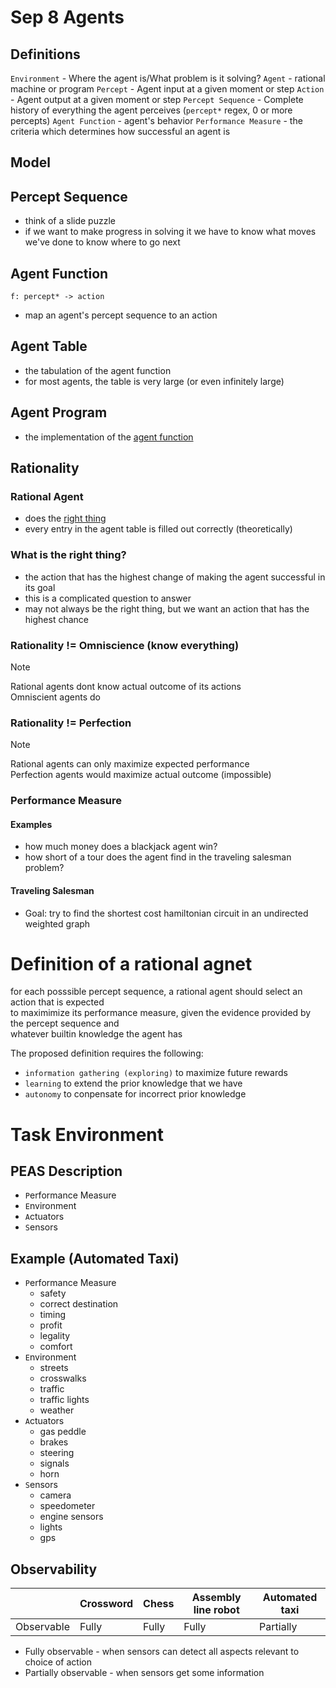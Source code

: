 # Sep 8 Agents
## Definitions
`Environment` - Where the agent is/What problem is it solving?
`Agent` - rational machine or program
`Percept` - Agent input at a given moment or step
`Action` - Agent output at a given moment or step
`Percept Sequence` - Complete history of everything the agent perceives (`percept*` regex, 0 or more percepts)
`Agent Function` - agent's behavior
`Performance Measure` - the criteria which determines how successful an agent is

## Model


## Percept Sequence
- think of a slide puzzle
- if we want to make progress in solving it we have to know what moves we've done to know where to go next

## Agent Function
`f: percept* -> action`
- map an agent's percept sequence to an action

## Agent Table
- the tabulation of the agent function
- for most agents, the table is very large (or even infinitely large)

## Agent Program
- the implementation of the [agent function](#agent-function)

## Rationality
### Rational Agent
- does the <u>right thing</u>
- every entry in the agent table is filled out correctly (theoretically)

### What is the right thing?
- the action that has the highest change of making the agent successful in its goal
- this is a complicated question to answer
- may not always be the right thing, but we want an action that has the highest chance


### Rationality != Omniscience (know everything)
> [!NOTE]
> Rational agents dont know actual outcome of its actions<br>
> Omniscient agents do

### Rationality != Perfection
> [!NOTE]
> Rational agents can only maximize expected performance <br>
> Perfection agents would maximize actual outcome (impossible)

### Performance Measure
#### Examples
- how much money does a blackjack agent win?
- how short of a tour does the agent find in the traveling salesman problem?

#### Traveling Salesman
- Goal: try to find the shortest cost hamiltonian circuit in an undirected weighted graph


# Definition of a rational agnet
for each posssible percept sequence, a rational agent should select an action that is expected<br>
to maximimize its performance measure, given the evidence provided by the percept sequence and<br>
whatever builtin knowledge the agent has

The proposed definition requires the following:
- `information gathering (exploring)` to maximize future rewards
- `learning` to extend the prior knowledge that we have
- `autonomy` to conpensate for incorrect prior knowledge

# Task Environment
## PEAS Description
- `P`erformance Measure
- `E`nvironment
- `A`ctuators
- `S`ensors

## Example (Automated Taxi)
- `P`erformance Measure
  - safety
  - correct destination
  - timing
  - profit
  - legality
  - comfort
- `E`nvironment
  - streets
  - crosswalks
  - traffic
  - traffic lights
  - weather
- `A`ctuators
  - gas peddle
  - brakes
  - steering
  - signals
  - horn
- `S`ensors
  - camera
  - speedometer
  - engine sensors
  - lights
  - gps


## Observability
|            | Crossword | Chess | Assembly line robot | Automated taxi |
| --         | --        | --    | --                  | --             |
| Observable | Fully     | Fully | Fully               | Partially      |

* Fully observable - when sensors can detect all aspects relevant to choice of action
* Partially observable - when sensors get some information

